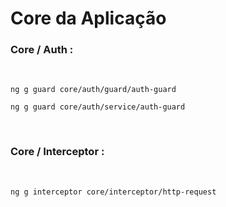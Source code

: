 # Core da Aplicação

### Core / Auth :

<br>

```
ng g guard core/auth/guard/auth-guard

ng g guard core/auth/service/auth-guard
```

<br>

### Core / Interceptor :

<br>

```
ng g interceptor core/interceptor/http-request
```
